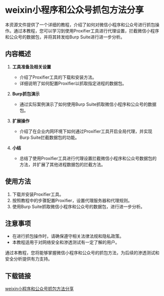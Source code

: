 # weixin小程序和公众号抓包方法分享

本资源文件提供了一个详细的教程，介绍了如何对微信小程序和公众号进行抓包操作。通过本教程，您可以学习到使用Proxifier工具进行代理设置，拦截微信小程序和公众号的数据包，并将其转发给Burp Suite进行进一步分析。

## 内容概述

1. **工具准备及相关设置**
   - 介绍了Proxifier工具的下载和安装方法。
   - 详细说明了如何配置Proxifier以抓取指定进程的数据包。

2. **Burp抓包演示**
   - 通过实际案例演示了如何使用Burp Suite抓取微信小程序和公众号的数据包。

3. **扩展操作**
   - 介绍了在企业内网环境下如何通过Proxifier工具开启全局代理，并实现Burp Suite拦截数据包的功能。

4. **小结**
   - 总结了使用Proxifier工具进行代理设置拦截微信小程序和公众号数据包的方法，并扩展了其他进程数据包的拦截方法。

## 使用方法

1. 下载并安装Proxifier工具。
2. 按照教程中的步骤配置Proxifier，设置代理服务器和代理规则。
3. 使用Burp Suite抓取微信小程序和公众号的数据包，进行进一步分析。

## 注意事项

- 在进行抓包操作时，请确保遵守相关法律法规和隐私政策。
- 本教程适用于对网络安全和渗透测试有一定了解的用户。

通过本教程，您将能够掌握微信小程序和公众号的抓包方法，为后续的渗透测试和安全分析提供有力支持。

## 下载链接

[weixin小程序和公众号抓包方法分享](https://pan.quark.cn/s/a081e4a1be72)